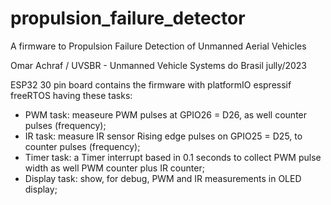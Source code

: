# propulsion_failure_detector
A firmware to Propulsion Failure Detection of Unmanned Aerial Vehicles


Omar Achraf / UVSBR - Unmanned Vehicle Systems do Brasil
jully/2023

ESP32 30 pin board contains the firmware with platformIO espressif freeRTOS having these tasks:
- PWM task: measeure PWM pulses at GPIO26 = D26, as well counter pulses (frequency);
- IR task: measure IR sensor Rising edge pulses on GPIO25 = D25, to counter pulses (frequency);
- Timer task: a Timer interrupt based in 0.1 seconds to collect PWM pulse width as well PWM counter plus IR counter;
- Display task: show, for debug, PWM and IR measurements in OLED display;
